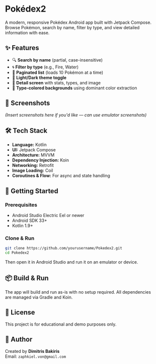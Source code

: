 # Pokédex2

A modern, responsive Pokédex Android app built with Jetpack Compose. Browse Pokémon, search by name, filter by type, and view detailed information with ease.

## ✨ Features

- 🔍 **Search by name** (partial, case-insensitive)
- 🌀 **Filter by type** (e.g., Fire, Water)
- 📄 **Paginated list** (loads 10 Pokémon at a time)
- 🌙 **Light/Dark theme toggle**
- 📘 **Detail screen** with stats, types, and image
- 🎨 **Type-colored backgrounds** using dominant color extraction

## 📱 Screenshots

*(Insert screenshots here if you'd like — can use emulator screenshots)*

## 🛠 Tech Stack

- **Language:** Kotlin
- **UI:** Jetpack Compose
- **Architecture:** MVVM
- **Dependency Injection:** Koin
- **Networking:** Retrofit
- **Image Loading:** Coil
- **Coroutines & Flow:** For async and state handling

## 🚀 Getting Started

### Prerequisites

- Android Studio Electric Eel or newer
- Android SDK 33+
- Kotlin 1.9+

### Clone & Run

```bash
git clone https://github.com/yourusername/Pokedex2.git
cd Pokedex2
```

Then open it in Android Studio and run it on an emulator or device.

## 📦 Build & Run

The app will build and run as-is with no setup required. All dependencies are managed via Gradle and Koin.

## 🔐 License

This project is for educational and demo purposes only.

## 🙋 Author

Created by **Dimitris Bakiris**  
Email: `zaphkiel.von@gmail.com`
